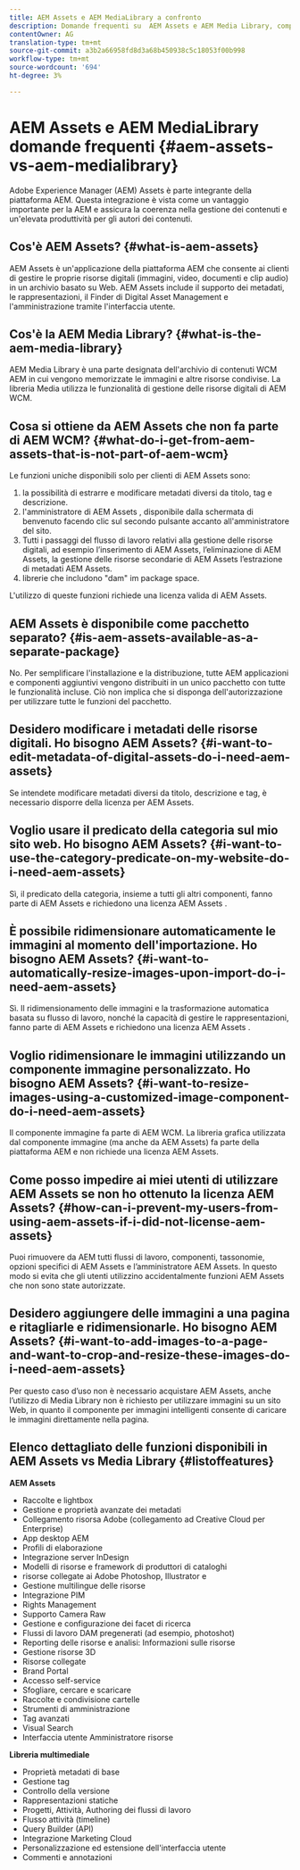 ```yaml
---
title: AEM Assets e AEM MediaLibrary a confronto
description: Domande frequenti su  AEM Assets e AEM Media Library, comprese le differenze tra i due elementi.
contentOwner: AG
translation-type: tm+mt
source-git-commit: a3b2a66958fd8d3a68b450938c5c18053f00b998
workflow-type: tm+mt
source-wordcount: '694'
ht-degree: 3%

---
```



#  AEM Assets e AEM MediaLibrary domande frequenti {#aem-assets-vs-aem-medialibrary}

Adobe Experience Manager (AEM) Assets è parte integrante della piattaforma AEM. Questa integrazione è vista come un vantaggio importante per la AEM e assicura la coerenza nella gestione dei contenuti e un&#39;elevata produttività per gli autori dei contenuti.

## Cos&#39;è  AEM Assets? {#what-is-aem-assets}

 AEM Assets è un&#39;applicazione della piattaforma AEM che consente ai clienti di gestire le proprie risorse digitali (immagini, video, documenti e clip audio) in un archivio basato su Web.  AEM Assets include il supporto dei metadati, le rappresentazioni, il Finder di Digital Asset Management e l&#39;amministrazione tramite l&#39;interfaccia utente.

## Cos&#39;è la AEM Media Library? {#what-is-the-aem-media-library}

AEM Media Library è una parte designata dell&#39;archivio di contenuti WCM AEM in cui vengono memorizzate le immagini e altre risorse condivise. La libreria Media utilizza le funzionalità di gestione delle risorse digitali di AEM WCM.

## Cosa si ottiene da  AEM Assets che non fa parte di AEM WCM? {#what-do-i-get-from-aem-assets-that-is-not-part-of-aem-wcm}

Le funzioni uniche disponibili solo per  clienti di AEM Assets sono:

1. la possibilità di estrarre e modificare metadati diversi da titolo, tag e descrizione.
1. l&#39;amministratore di AEM Assets , disponibile dalla schermata di benvenuto facendo clic sul secondo pulsante accanto all&#39;amministratore del sito.
1. Tutti i passaggi del flusso di lavoro relativi alla gestione delle risorse digitali,  ad esempio l’inserimento di AEM Assets,  l’eliminazione di AEM Assets,  la gestione delle risorse secondarie di AEM Assets  l’estrazione di metadati AEM Assets.
1. librerie che includono &quot;dam&quot; im package space.

L&#39;utilizzo di queste funzioni richiede una licenza valida di  AEM Assets.

##  AEM Assets è disponibile come pacchetto separato? {#is-aem-assets-available-as-a-separate-package}

No. Per semplificare l&#39;installazione e la distribuzione, tutte AEM applicazioni e componenti aggiuntivi vengono distribuiti in un unico pacchetto con tutte le funzionalità incluse. Ciò non implica che si disponga dell&#39;autorizzazione per utilizzare tutte le funzioni del pacchetto.

## Desidero modificare i metadati delle risorse digitali. Ho bisogno  AEM Assets? {#i-want-to-edit-metadata-of-digital-assets-do-i-need-aem-assets}

Se intendete modificare metadati diversi da titolo, descrizione e tag, è necessario disporre della licenza per  AEM Assets.

## Voglio usare il predicato della categoria sul mio sito web. Ho bisogno  AEM Assets? {#i-want-to-use-the-category-predicate-on-my-website-do-i-need-aem-assets}

Sì, il predicato della categoria, insieme a tutti gli altri componenti, fanno parte di  AEM Assets e richiedono una licenza AEM Assets .

## È possibile ridimensionare automaticamente le immagini al momento dell&#39;importazione. Ho bisogno  AEM Assets? {#i-want-to-automatically-resize-images-upon-import-do-i-need-aem-assets}

Sì. Il ridimensionamento delle immagini e la trasformazione automatica basata su flusso di lavoro, nonché la capacità di gestire le rappresentazioni, fanno parte di  AEM Assets e richiedono una licenza AEM Assets .

## Voglio ridimensionare le immagini utilizzando un componente immagine personalizzato. Ho bisogno  AEM Assets? {#i-want-to-resize-images-using-a-customized-image-component-do-i-need-aem-assets}

Il componente immagine fa parte di AEM WCM. La libreria grafica utilizzata dal componente immagine (ma anche da  AEM Assets) fa parte della piattaforma AEM e non richiede una licenza  AEM Assets.

## Come posso impedire ai miei utenti di utilizzare  AEM Assets se non ho ottenuto la licenza  AEM Assets? {#how-can-i-prevent-my-users-from-using-aem-assets-if-i-did-not-license-aem-assets}

Puoi rimuovere da AEM tutti  flussi di lavoro, componenti, tassonomie, opzioni specifici di AEM Assets e l’amministratore  AEM Assets. In questo modo si evita che gli utenti utilizzino accidentalmente  funzioni AEM Assets che non sono state autorizzate.

## Desidero aggiungere delle immagini a una pagina e ritagliarle e ridimensionarle. Ho bisogno  AEM Assets? {#i-want-to-add-images-to-a-page-and-want-to-crop-and-resize-these-images-do-i-need-aem-assets}

Per questo caso d’uso non è necessario acquistare  AEM Assets, anche l’utilizzo di Media Library non è richiesto per utilizzare immagini su un sito Web, in quanto il componente per immagini intelligenti consente di caricare le immagini direttamente nella pagina.

## Elenco dettagliato delle funzioni disponibili in  AEM Assets vs Media Library {#listoffeatures}

**AEM Assets**

* Raccolte e lightbox
* Gestione e proprietà avanzate dei metadati
* Collegamento  risorsa Adobe (collegamento ad Creative Cloud per Enterprise)
* App desktop AEM
* Profili di elaborazione
* Integrazione  server InDesign
* Modelli di risorse e framework di produttori di cataloghi
*  risorse collegate ai Adobe Photoshop,  Illustrator e 
* Gestione multilingue delle risorse
* Integrazione PIM
* Rights Management
* Supporto Camera Raw
* Gestione e configurazione dei facet di ricerca
* Flussi di lavoro DAM pregenerati (ad esempio, photoshot)
* Reporting delle risorse e analisi: Informazioni sulle risorse
* Gestione risorse 3D
* Risorse collegate
* Brand Portal
* Accesso self-service
* Sfogliare, cercare e scaricare
* Raccolte e condivisione cartelle
* Strumenti di amministrazione
* Tag avanzati
* Visual Search
* Interfaccia utente Amministratore risorse

**Libreria multimediale**

* Proprietà metadati di base
* Gestione tag
* Controllo della versione
* Rappresentazioni statiche
* Progetti, Attività, Authoring dei flussi di lavoro
* Flusso attività (timeline)
* Query Builder (API)
* Integrazione Marketing Cloud
* Personalizzazione ed estensione dell&#39;interfaccia utente
* Commenti e annotazioni